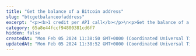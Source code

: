 ```yaml
---
title: "Get the balance of a Bitcoin address"
slug: "btcgetbalanceofaddress"
excerpt: "<p><b>1 credit per API call</b></p>\n<p>Get the balance of a Bitcoin address.</p>\n<p>The API returns the balance only if the address has up to 50,000 UTXOs (Unspent Transaction Outputs). For an address with more than 50,000 UTXOs, the API returns an error with the <code>403</code> response code.</p>"
category: 65a8e44fccf94800381cd6f7
hidden: false
createdAt: "Mon Feb 05 2024 11:38:50 GMT+0000 (Coordinated Universal Time)"
updatedAt: "Mon Feb 05 2024 11:38:52 GMT+0000 (Coordinated Universal Time)"
---
```

